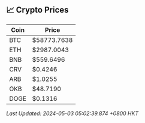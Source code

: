 ## 📈 Crypto Prices

| Coin | Price |
| ---- | ----- |
| BTC | $58773.7638 |
| ETH | $2987.0043 |
| BNB | $559.6496 |
| CRV | $0.4246 |
| ARB | $1.0255 |
| OKB | $48.7190 |
| DOGE | $0.1316 |

_Last Updated: 2024-05-03 05:02:39.874 +0800 HKT_